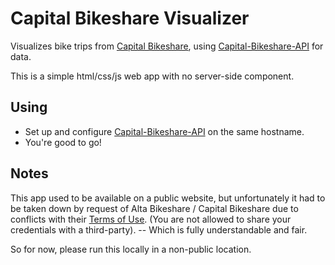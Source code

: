 # Capital Bikeshare Visualizer

Visualizes bike trips from [Capital Bikeshare](http://www.capitalbikeshare.com), using [Capital-Bikeshare-API](https://github.com/MiniCodeMonkey/Capital-Bikeshare-API) for data.

This is a simple html/css/js web app with no server-side component.

## Using

* Set up and configure [Capital-Bikeshare-API](https://github.com/MiniCodeMonkey/Capital-Bikeshare-API) on the same hostname.
* You're good to go!

## Notes

This app used to be available on a public website, but unfortunately it had to be taken down by request of Alta Bikeshare / Capital Bikeshare due to conflicts with their [Terms of Use](http://www.capitalbikeshare.com/terms-of-use). (You are not allowed to share your credentials with a third-party). -- Which is fully understandable and fair.

So for now, please run this locally in a non-public location.